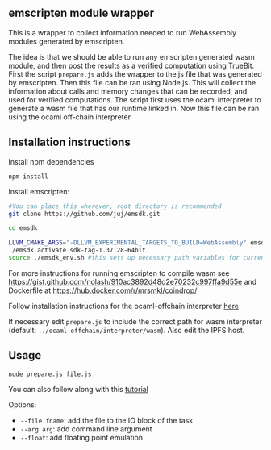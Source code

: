 ## emscripten module wrapper

This is a wrapper to collect information needed to run WebAssembly modules generated by emscripten.

The idea is that we should be able to run any emscripten generated wasm module, and then post the results as a verified computation using TrueBit. First the script `prepare.js` adds the wrapper to the js file that was generated by emscripten. Then this file
can be ran using Node.js. This will collect the information about calls and memory changes that can be recorded, and used for verified computations. The script first uses the ocaml interpreter to generate a wasm file that has our runtime linked in.
Now this file can be ran using the ocaml off-chain interpreter.

## Installation instructions

Install npm dependencies
```
npm install
```

Install emscripten:

```bash
#You can place this wherever, root directory is recommended
git clone https://github.com/juj/emsdk.git

cd emsdk

LLVM_CMAKE_ARGS="-DLLVM_EXPERIMENTAL_TARGETS_TO_BUILD=WebAssembly" emsdk install sdk-tag-1.37.28-64bit
./emsdk activate sdk-tag-1.37.28-64bit
source ./emsdk_env.sh #this sets up necessary path variables for current terminal session
```

For more instructions for running emscripten to compile wasm see
https://gist.github.com/nolash/910ac3892d48d2e70232c997ffa9d55e
and Dockerfile at https://hub.docker.com/r/mrsmkl/coindrop/

Follow installation instructions for the ocaml-offchain interpreter [here](https://github.com/TrueBitFoundation/ocaml-offchain)

If necessary edit `prepare.js` to include the correct path for wasm interpreter (default: `../ocaml-offchain/interpreter/wasm`).
Also edit the IPFS host.

## Usage

```
node prepare.js file.js
```

You can also follow along with this [tutorial](https://github.com/TrueBitFoundation/emscripten-module-wrapper/wiki/Tutorial)

Options:
 * `--file fname`: add the file to the IO block of the task
 * `--arg arg`: add command line argument
 * `--float`: add floating point emulation

